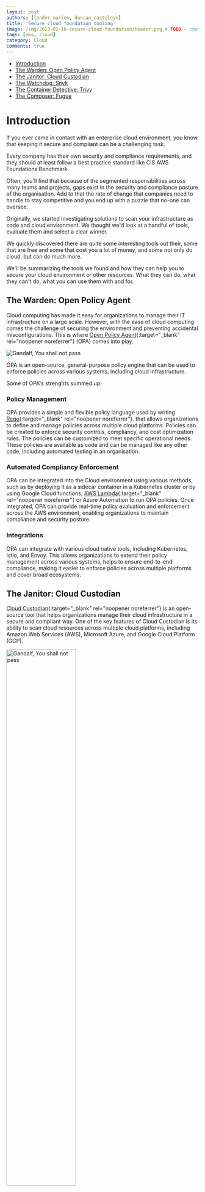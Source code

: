 ```yaml
---
layout: post
authors: [lander_marien, duncan_casteleyn]
title: 'Secure cloud foundation tooling'
image: /img/2023-02-16-secure-cloud-foundation/header.png # TODO - change image
tags: [aws, cloud]
category: Cloud
comments: true
---
```


- [Introduction](#introduction)
- [The Warden: Open Policy Agent](#the-warden-open-policy-agent)
- [The Janitor: Cloud Custodian](#the-janitor-cloud-custodian)
- [The Watchdog: Snyk](#the-watchdog-snyk)
- [The Container Detective: Trivy](#the-container-detective-trivy)
- [The Composer: Fugue](#the-composer-fugue)

# Introduction

If you ever came in contact with an enterprise cloud environment,
you know that keeping it secure and compliant can be a challenging task.

Every company has their own security and compliance requirements,
and they should at least follow a best practice standard like CIS AWS Foundations Benchmark.

Often, you'll find that because of the segmented responsibilities across many teams and projects, gaps exist in the security and compliance posture of the organisation. 
Add to that the rate of change that companies need to handle to stay competitive and you end up with a puzzle that no-one can oversee. 

Originally, we started investigating solutions to scan your infrastructure as code and cloud environment.
We thought we'd look at a handful of tools, evaluate them and select a clear winner.

We quickly discovered there are quite some interesting tools out their,
some that are free and some that cost you a lot of money,
and some not only do cloud, but can do much more.

We'll be summarizing the tools we found and how they can help you to secure your cloud environment or other resources.
What they can do, what they can't do, what you can use them with and for.

## The Warden: Open Policy Agent

Cloud computing has made it easy for organizations to manage their IT infrastructure on a large scale. However, with the ease of cloud computing comes the challenge of securing the environment and preventing accidental misconfigurations. This is where [Open Policy Agent](https://www.openpolicyagent.org/){:target="_blank" rel="noopener noreferrer"} (OPA) comes into play.

<img src="{{ '/img/2023-02-16-secure-cloud-foundation/warden.png' | prepend: site.baseurl }}" alt="Gandalf, You shall not pass" class="image fit" style="margin:0px auto; max-width:100%">

OPA is an open-source, general-purpose policy engine that can be used to enforce policies across various systems, including cloud infrastructure.

Some of OPA's strenghts summed up:

### Policy Management
OPA provides a simple and flexible policy language used by writing [Rego](https://www.openpolicyagent.org/docs/latest/policy-language/){:target="_blank" rel="noopener noreferrer"}.  that allows organizations to define and manage policies across multiple cloud platforms. 
Policies can be created to enforce security controls, compliancy, and cost optimization rules. 
The policies can be customized to meet specific operational needs.
These policies are available as code and can be managed like any other code, including automated testing in an organisation. 

### Automated Compliancy Enforcement

OPA can be integrated into the Cloud environment using various methods, such as by deploying it as a sidecar container in a Kubernetes cluster or by using Google Cloud functions, [AWS Lambda](https://aws.amazon.com/blogs/opensource/easily-running-open-policy-agent-serverless-with-aws-lambda-and-amazon-api-gateway/){:target="_blank" rel="noopener noreferrer"} or Azure Automation to run OPA policies. 
Once integrated, OPA can provide real-time policy evaluation and enforcement across the AWS environment, enabling organizations to maintain compliance and security posture.

### Integrations

OPA can integrate with various cloud native tools, including Kubernetes, Istio, and Envoy. This allows organizations to extend their policy management across various systems, helps to ensure end-to-end compliance, making it easier to enforce policies across multiple platforms and cover broad ecosystems.

## The Janitor: Cloud Custodian

[Cloud Custodian](https://cloudcustodian.io/){:target="_blank" rel="noopener noreferrer"} is an open-source tool that helps organizations manage their cloud infrastructure in a secure and compliant way. One of the key features of Cloud Custodian is its ability to scan cloud resources across multiple cloud platforms, including Amazon Web Services (AWS), Microsoft Azure, and Google Cloud Platform (GCP).

<img src="{{ '/img/2023-02-16-secure-cloud-foundation/janitor.png' | prepend: site.baseurl }}" alt="Gandalf, You shall not pass" class="image fit" style="margin:0px auto; max-width:100%; height:60%;">

Cloud Custodian uses a policy-driven approach to scan cloud resources. Policies are written using a simple and flexible policy language that allows organizations to define and manage policies.

The features of Cloud Custodian for a secure cloud environment:

### Automated Remediation

Cloud Custodian not only identifies policy violations but also automates the remediation process. For example, if a policy violation is identified, such as an unsecured storage bucket in AWS, Cloud Custodian can automatically take corrective actions, such as deleting the unsecured bucket or encrypting it.

### Continuous Compliance

Cloud Custodian helps organizations maintain continuous compliance by ensuring that policies are enforced at all times. The tool can detect any changes in the cloud infrastructure that may violate the policies and take corrective actions in real-time.

### Cost Optimization

Cloud Custodian also helps organizations optimize cloud costs by automating the deletion of unused resources, enforcing tagging policies to identify unused resources, and providing reports on cost savings.

## The Watchdog: Snyk

[Snyk](https://snyk.io/){:target="_blank" rel="noopener noreferrer"} is a cloud security platform that helps you to get end-to-end insight into your security footprint.

<img src="{{ '/img/2023-02-16-secure-cloud-foundation/snyk.png' | prepend: site.baseurl }}" alt="Gandalf, You shall not pass" class="image fit" style="margin:0px auto; max-width:100%; height:60%">

### Code scanning

Snyk can scan your code for vulnerabilities and compliance issues.
It can scan your code for security issues like sql injection or path traversal vulnerabilities.

You might be thinking that nice but how do I figure out how to solve it?
They have a data flow that shows you the entry point and method invocation of the vulnerability.
Which shows you the entire stack path to the vulnerability in your source code.
This helps you in assessing what the impact of a vulnerability is and how urgent you need to provide a patch for it.
(method that is publicly accessible vs library code that isn't used)

To help you further even more with solving the vulnerability you can read the details of the vulnerability
and a best practice for preventing it, if available.
If you thought that would be enough they have another tab that shows 3 open source projects that had the vulnerability
and how they fixed it in their code base.

### Licence scanning

You can configure Snyk to scan your open source dependencies for licence issues with your dependencies,
which can be useful for example if your company wants to avoid using dependencies with a certain licence,
because they want to commercialize the software in the future.
For example a library that uses patents,
but its software rights don't include that you may use their patents when using their library.
The company might for various reason not allow AGPLv3 libraries for example, because of various reasons.

### Container scanning

Snyk can scan your container images for vulnerabilities it can do this from docker images, Amazon ECR, Docker hub, ...
You can set this up in your Kubernetes cluster, but currently Fargate is not supported.

If you want to automate the updating of your images you can do this by using container scanning on your git repository,
using this method Snyk can automatically create pull requests for you that you can test and then merge if satisfied.
This reduces your effort to stay safe and up to date.

### Infrastructure as code scanning

Snyk can scan your infrastructure as code against the CIS AWS Foundations Benchmark or you can write custom policies.
To scan you IaC you simply have to add your git repository that contains your IaC
and the Snyk platform will start scanning if for you.
You can also use the Snyk CLI to scan your IaC if you want to make it part of your CI/CD pipelines.
By using it this way you can make this a requirement before pull requests are merged that you pass the CLI tool's scan
or even block deployment to environments.

### Custom policies

Snyk allows you to write custom policies in Rego, but only for IaC scanning and platform policies.

OPA is easy to use because applications can easily delegate police validation to OPA if needed.
Snyk IaC leverages OPA to do it's polic scanning according to one of their blogposts.
You get a preset of policies out o the box from Snyk and you can add your own custom policies writen in Rego.

## The Container Detective: Trivy

[Trivy](https://trivy.dev/){:target="_blank" rel="noopener noreferrer"} is an open-source cli tool provided by Aqua
Security.

<img src="{{ '/img/2023-02-16-secure-cloud-foundation/Trivy.png' | prepend: site.baseurl }}" alt="Gandalf, You shall not pass" class="image fit" style="margin:0px auto; max-width:100%; height:60%">

### Container scanning

Trivy can scan container images against well known vulnerabilities.
On the [tool's homepage](https://trivy.dev/), you can enter public available docker hub images to test it out.
Trivy will scan files inside container images and container image metadata.

Trivy scans the files inside container images for:

* Vulnerabilities
* Misconfigurations
* Secrets
* Licenses

The image metadata will be scanned for:

* Misconfigurations
* Secrets

### Dependency scanning

Trivy can scan your dependencies for well known vulnerabilities.
It has a mode that automatically discovers, declarations files for various package managers
This Dependency scanning is very powerful it scans the file system for typical files used to declare dependencies,
like a `pom.xml`, but can also scan into jar and war files.
If you thought that's nice well it can also scan your linux systems package managers installed packages, apt and apk are
supported of the box for alpine and ubuntu based images.

### CI/CD integration

Because Trivy is a cli tool it can easily be integrates in CI/CD pipelines.
To integrate it into GitHub you could tell trivy the run should fail (exit code 1 instead of 0) only for HIGH and
Critical issues.

Trivy also maintains a [GitHub action](https://github.com/aquasecurity/trivy-action) to integrate it in GitHub actions.
But the community has created 2 additional GitHub actions.

This action has some examples of how you can integrate this with GitHub Advanced Security.

### AWS integration

Trivy can be run locally to scan your AWS environment using the AWS cli.
The default included check scans against AWS CIS 1.2.0 benchmark.
It shows summarizes a lists of issues, and gives description of how to resolve the issue, it won't automatically fix it.

The benefit compared to AWS security hub is that here you can stop the issue from being created before merge or deploy.
While security hub would tell you after the resource already exists in AWS.

### Secret scanning

Trivy can scan your code for secrets,
because it's not like you have ever had a developer push your precious AWS access key.
I really wonder why we suddenly have EC2s booting up with the biggest possible instance size and GPU's.
it can scan for:

* AWS access key
* GCP service account
* GitHub personal access token
* GitLab personal access token
* Slack access token
* etc.

It can do this either on the file system or inside a container image.

### Configuration issues

Trivy can scan your configuration files against known configuration issues it support files like:

* Dockerfiles
* Kubernetes manifests
* Terraform
* CloudFormation
* etc.

### Custom policies

For all the mentioned functionality custom policies can be written in Rego.
Trivy uses defsec their cloud rules engine for Docker and Kubernetes
and tfsec a static analysis scanner for terraform code, both of these rule engines are open-source.
Under the hood they both use OPA.

## The Composer: Fugue

[Fugue](https://www.fugue.co/){:target="_blank" rel="noopener noreferrer"} is a cloud security platform that helps you to secure your cloud environment,
it was bought by Snyk some time ago and after this take-over Snyk started working on Snyk Cloud.

<img src="{{ '/img/2023-02-16-secure-cloud-foundation/Fugue.png' | prepend: site.baseurl }}" alt="Gandalf, You shall not pass" class="image fit" style="margin:0px auto; max-width:100%; height:60%">

### Baseline enforcement

Fugue allows you to take a snapshot of your Cloud environment and use it as baseline.

This prevents anyone from making modifications to your environment that are not compliant with your baseline.

It can't recreate or delete resources it only enforces by modifying them back to the original state of the snapshot.

A snapshot captures complete cloud resource configurations, attributes, relationships, and drift.
As an added bonus snapshots enable deep visualization and reporting capabilities.

### Policy scanning

Fugue allows you to write policies to scan your AWS environment for compliance,
or you can use one of the pre-defined policies like CIS AWS Foundations Benchmark.

It does not provide automatic solutions to fix the violations, but has descriptions on how to fix them.

### CI/CD integration

Fugue can be integrated with your CI/CD pipeline to scan your infrastructure as code for compliance using their cli.

They have a guide on how to set this up with CircleCI,
but it should be possible to set this up with any other CI/CD tools.

### Custom policies

Fugue allows you to write custom policies in Rego.

## Conclusion

In conclusion, managing and securing cloud environments can be a complex and challenging task due to segmented responsibilities across different teams and projects. Open Policy Agent, Cloud Custodian, and Snyk are three tools of many that can help organizations enforce policies, maintain continuous compliance and governance, and optimize costs across multiple cloud platforms.

While these tools can be valuable additions to any organization’s cloud security and compliance toolset, it’s worth noting that cloud providers also offer native solutions like AWS Security Hub, Azure Security Center/Sentinel that can offer similar functionality. 
However, the native solutions may lack the flexibility and customization options of third-party tools like OPA, Cloud Custodian, and Snyk, which may be essential for meeting specific organizational requirements. 

If you found this post helpful, be sure to keep an eye out for our upcoming follow-up post,
we'll be diving deeper into the practical applications of OPA and sharing some real-world use cases.
Be sure to stay tuned so you don't miss out on valuable insights and tips.
